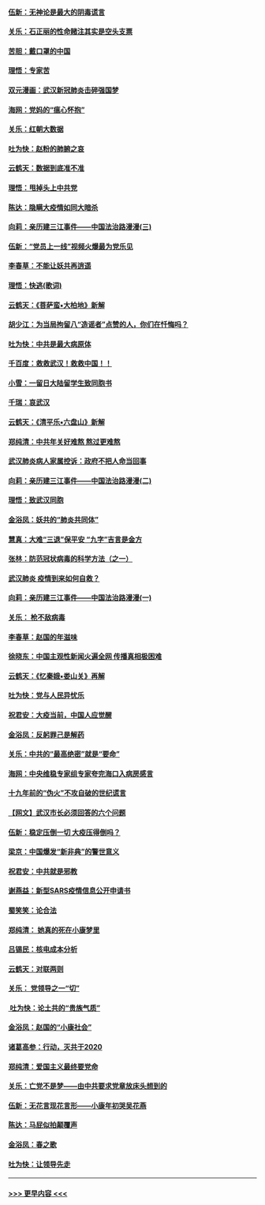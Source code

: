 #### [伍新：无神论是最大的阴毒谎言](../pages/nsc993/n11846129.md?t=02070402) 
#### [关乐：石正丽的性命赌注其实是空头支票](../pages/nsc993/n11846109.md?t=02070402) 
#### [苦胆：戴口罩的中国](../pages/nsc993/n11845576.md?t=02070402) 
#### [理悟：专家苦](../pages/nsc993/n11845564.md?t=02070402) 
#### [双元漫画：武汉新冠肺炎击碎强国梦](../pages/nsc993/n11843320.md?t=02070402) 
#### [海网：党妈的“瘟心怀抱”](../pages/nsc993/n11840740.md?t=02070402) 
#### [关乐：红朝大数据](../pages/nsc993/n11840675.md?t=02070402) 
#### [吐为快：赵粉的肺腑之哀](../pages/nsc993/n11840618.md?t=02070402) 
#### [云鹤天：数据到底准不准](../pages/nsc993/n11840325.md?t=02070402) 
#### [理悟：甩掉头上中共党](../pages/nsc993/n11838826.md?t=02070402) 
#### [陈达：隐瞒大疫情如同大暗杀](../pages/nsc993/n11838771.md?t=02070402) 
#### [向莉：亲历建三江事件——中国法治路漫漫(三)](../pages/nsc993/n11831825.md?t=02070402) 
#### [伍新：“党员上一线”视频火爆最为党乐见](../pages/nsc993/n11838200.md?t=02070402) 
#### [李春草：不能让妖共再逍遥](../pages/nsc993/n11838102.md?t=02070402) 
#### [理悟：快逃(歌词)](../pages/nsc993/n11838083.md?t=02070402) 
#### [云鹤天：《菩萨蛮▪大柏地》新解](../pages/nsc993/n11838059.md?t=02070402) 
#### [胡少江：为当局拘留八“造谣者”点赞的人，你们在忏悔吗？](../pages/nsc993/n11836801.md?t=02070402) 
#### [吐为快：中共是最大病原体](../pages/nsc993/n11836748.md?t=02070402) 
#### [千百度：救救武汉！救救中国！！](../pages/nsc993/n11836145.md?t=02070402) 
#### [小雪：一留日大陆留学生致同胞书](../pages/nsc993/n11834624.md?t=02070402) 
#### [千瑞：哀武汉](../pages/nsc993/n11833647.md?t=02070402) 
#### [云鹤天：《清平乐▪六盘山》新解](../pages/nsc993/n11833611.md?t=02070402) 
#### [郑纯清：中共年关好难熬 熬过更难熬](../pages/nsc993/n11833489.md?t=02070402) 
#### [武汉肺炎病人家属控诉：政府不把人命当回事](../pages/nsc993/n11833205.md?t=02070402) 
#### [向莉：亲历建三江事件——中国法治路漫漫(二)](../pages/nsc993/n11829102.md?t=02070402) 
#### [理悟：致武汉同胞](../pages/nsc993/n11831522.md?t=02070402) 
#### [金浴凤：妖共的“肺炎共同体”](../pages/nsc993/n11829448.md?t=02070402) 
#### [慧真：大难“三退”保平安 “九字”吉言是金方](../pages/nsc993/n11829501.md?t=02070402) 
#### [张林：防范冠状病毒的科学方法（之一）](../pages/nsc993/n11828618.md?t=02070402) 
#### [武汉肺炎 疫情到来如何自救？](../pages/nsc993/n11827632.md?t=02070402) 
#### [向莉：亲历建三江事件——中国法治路漫漫(一)](../pages/nsc993/n11827190.md?t=02070402) 
#### [关乐： 枪不敌病毒](../pages/nsc993/n11826746.md?t=02070402) 
#### [李春草：赵国的年滋味](../pages/nsc993/n11826321.md?t=02070402) 
#### [徐晓东：中国主观性新闻火遍全网 传播真相极困难](../pages/nsc993/n11826508.md?t=02070402) 
#### [云鹤天：《忆秦娥▪娄山关》再解](../pages/nsc993/n11824682.md?t=02070402) 
#### [吐为快：党与人民异忧乐](../pages/nsc993/n11824660.md?t=02070402) 
#### [祝君安：大疫当前，中国人应觉醒](../pages/nsc993/n11821946.md?t=02070402) 
#### [金浴凤：反躬罪己是解药](../pages/nsc993/n11820280.md?t=02070402) 
#### [关乐：中共的“最高绝密”就是“要命”](../pages/nsc993/n11816946.md?t=02070402) 
#### [海网：中央维稳专家组专家夸完海口入病房感言](../pages/nsc993/n11815138.md?t=02070402) 
#### [十九年前的“伪火”不攻自破的世纪谎言](../pages/nsc993/n11813238.md?t=02070402) 
#### [【网文】武汉市长必须回答的六个问题](../pages/nsc993/n11813848.md?t=02070402) 
#### [伍新：稳定压倒一切 大疫压得倒吗？](../pages/nsc993/n11812634.md?t=02070402) 
#### [梁京：中国爆发“新非典”的警世意义](../pages/nsc993/n11812554.md?t=02070402) 
#### [祝君安：中共就是邪教](../pages/nsc993/n11812431.md?t=02070402) 
#### [谢燕益：新型SARS疫情信息公开申请书](../pages/nsc993/n11808840.md?t=02070402) 
#### [蜀笑笑：论合法](../pages/nsc993/n11808064.md?t=02070402) 
#### [郑纯清： 她真的死在小康梦里](../pages/nsc993/n11806623.md?t=02070402) 
#### [吕锡民：核电成本分析](../pages/nsc993/n11806284.md?t=02070402) 
#### [云鹤天：对联两则](../pages/nsc993/n11805957.md?t=02070402) 
#### [关乐： 党领导之一“切”](../pages/nsc993/n11804505.md?t=02070402) 
#### [ 吐为快：论土共的“贵族气质”](../pages/nsc993/n11804490.md?t=02070402) 
#### [金浴凤：赵国的“小康社会”](../pages/nsc993/n11804452.md?t=02070402) 
#### [诸葛高参：行动，灭共于2020](../pages/nsc993/n11804120.md?t=02070402) 
#### [郑纯清：爱国主义最终要党命](../pages/nsc993/n11802197.md?t=02070402) 
#### [关乐：亡党不是梦——由中共要求党章放床头想到的](../pages/nsc993/n11802156.md?t=02070402) 
#### [伍新：无花言现花言形——小康年初哭吴花燕](../pages/nsc993/n11800044.md?t=02070402) 
#### [陈达：马屁似拍颠覆声](../pages/nsc993/n11800010.md?t=02070402) 
#### [金浴凤：春之歌](../pages/nsc993/n11797687.md?t=02070402) 
#### [吐为快：让领导先走](../pages/nsc993/n11797512.md?t=02070402) 

----
#### [ >>> 更早内容 <<< ](../indexes/nsc993-earlier.md)
